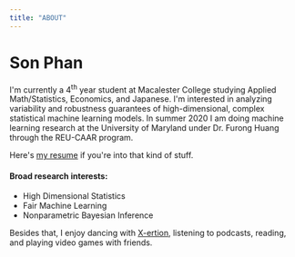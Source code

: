 ```yaml
---
title: "ABOUT"
---
```

# Son Phan
I'm currently a 4<sup>th</sup> year student at Macalester College studying Applied Math/Statistics, Economics, and Japanese. I'm interested in analyzing variability and robustness guarantees of high-dimensional, complex statistical machine learning models. In summer 2020 I am doing machine learning research at the University of Maryland under Dr. Furong Huang through the REU-CAAR program.

Here's <a href="/resume.pdf" target="_blank">my resume</a> if you're into that kind of stuff.

#### Broad research interests:
* High Dimensional Statistics
* Fair Machine Learning
* Nonparametric Bayesian Inference

Besides that, I enjoy dancing with <a href="https://www.youtube.com/channel/UC7g02Rf0LNpVL_Q__yuwjkg/videos" target="_blank">X-ertion</a>, listening to podcasts, reading, and playing video games with friends.
